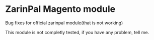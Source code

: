 # ZarinPal Magento module

Bug fixes for official zarinpal module(that is not working)

This module is not completly tested,
if you have any problem, tell me.
